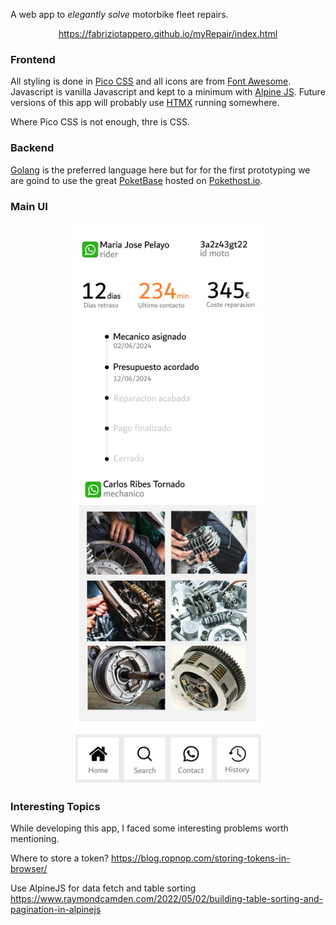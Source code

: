 A web app to *elegantly solve* motorbike fleet repairs.

<p align="center">
  <a href="https://fabriziotappero.github.io/myRepair/index.html">https://fabriziotappero.github.io/myRepair/index.html</a>
</p>

### Frontend
All styling is done in [Pico CSS](https://picocss.com/) and all icons are from [Font Awesome](https://fontawesome.com/icons). 
Javascript is vanilla Javascript and kept to a minimum with [Alpine JS](https://alpinejs.dev/start-here). Future versions of this app 
will probably use [HTMX](https://htmx.org/) running somewhere.

Where Pico CSS is not enough, thre is CSS.

### Backend
[Golang](https://golang.org/) is the preferred language here but for for the first prototyping we are goind to
use the great [PoketBase](https://pocketbase.io/) hosted on [Pokethost.io](https://app.pockethost.io/).

### Main UI

<p align="center" width="100%">
  <img src="play_around/repair_ui.jpg" width="300px">
</p>

### Interesting Topics

While developing this app, I faced some interesting problems worth mentioning.

Where to store a token?
https://blog.ropnop.com/storing-tokens-in-browser/

Use AlpineJS for data fetch and table sorting
https://www.raymondcamden.com/2022/05/02/building-table-sorting-and-pagination-in-alpinejs

